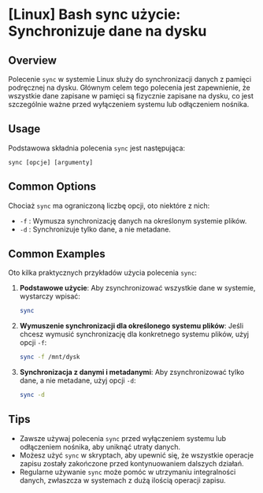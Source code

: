 # [Linux] Bash sync użycie: Synchronizuje dane na dysku

## Overview
Polecenie `sync` w systemie Linux służy do synchronizacji danych z pamięci podręcznej na dysku. Głównym celem tego polecenia jest zapewnienie, że wszystkie dane zapisane w pamięci są fizycznie zapisane na dysku, co jest szczególnie ważne przed wyłączeniem systemu lub odłączeniem nośnika.

## Usage
Podstawowa składnia polecenia `sync` jest następująca:

```
sync [opcje] [argumenty]
```

## Common Options
Chociaż `sync` ma ograniczoną liczbę opcji, oto niektóre z nich:

- `-f` : Wymusza synchronizację danych na określonym systemie plików.
- `-d` : Synchronizuje tylko dane, a nie metadane.

## Common Examples
Oto kilka praktycznych przykładów użycia polecenia `sync`:

1. **Podstawowe użycie**:
   Aby zsynchronizować wszystkie dane w systemie, wystarczy wpisać:
   ```bash
   sync
   ```

2. **Wymuszenie synchronizacji dla określonego systemu plików**:
   Jeśli chcesz wymusić synchronizację dla konkretnego systemu plików, użyj opcji `-f`:
   ```bash
   sync -f /mnt/dysk
   ```

3. **Synchronizacja z danymi i metadanymi**:
   Aby zsynchronizować tylko dane, a nie metadane, użyj opcji `-d`:
   ```bash
   sync -d
   ```

## Tips
- Zawsze używaj polecenia `sync` przed wyłączeniem systemu lub odłączeniem nośnika, aby uniknąć utraty danych.
- Możesz użyć `sync` w skryptach, aby upewnić się, że wszystkie operacje zapisu zostały zakończone przed kontynuowaniem dalszych działań.
- Regularne używanie `sync` może pomóc w utrzymaniu integralności danych, zwłaszcza w systemach z dużą ilością operacji zapisu.
